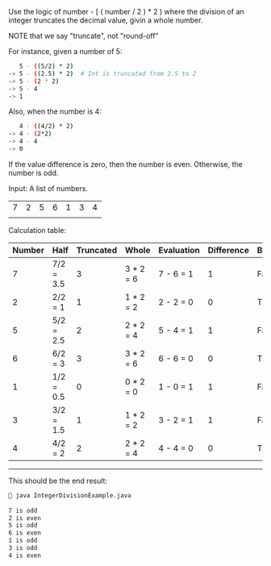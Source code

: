 Use the logic of number - [ ( number / 2 ) * 2 )
where the division of an integer truncates
the decimal value, givin a whole number.

NOTE that we say "truncate", not "round-off" 

For instance, given a number of 5:

```bash
   5 - ((5/2) * 2)
-> 5 - ((2.5) * 2)  # Int is truncated from 2.5 to 2
-> 5 - (2 * 2) 
-> 5 - 4 
-> 1
```

Also, when the number is 4: 

```bash
   4 - ((4/2) * 2)
-> 4 - (2*2) 
-> 4 - 4 
-> 0
```

If the value difference is zero, then the
number is even. Otherwise, the number is odd.

Input: A list of numbers.

|   |   |   |   |   |   |   |
| - | - | - | - | - | - | - |  
| 7 | 2 | 5 | 6 | 1 | 3 | 4 |
|   |   |   |   |   |   |   |

Calculation table:

| Number | Half | Truncated | Whole     | Evaluation | Difference | Boolean | Even/Odd  |
| ------ | ---- | --------- | --------- | ---------- | ---------- | ------- | --------- |
| 7 | 7/2 = 3.5 | 3         | 3 * 2 = 6 | 7 - 6 = 1  | 1          | False   | 7 is odd  |
| 2 | 2/2 = 1   | 1         | 1 * 2 = 2 | 2 - 2 = 0  | 0          | True    | 2 is even |
| 5 | 5/2 = 2.5 | 2         | 2 * 2 = 4 | 5 - 4 = 1  | 1          | False   | 5 is odd  |
| 6 | 6/2 = 3   | 3         | 3 * 2 = 6 | 6 - 6 = 0  | 0          | True    | 6 is even |
| 1 | 1/2 = 0.5 | 0         | 0 * 2 = 0 | 1 - 0 = 1  | 1          | False   | 1 is odd  |
| 3 | 3/2 = 1.5 | 1         | 1 * 2 = 2 | 3 - 2 = 1  | 1          | False   | 3 is odd  |
| 4 | 4/2 = 2   | 2         | 2 * 2 = 4 | 4 - 4 = 0  | 0          | True    | 4 is even |

---

This should be the end result:

```bash
🚀 java IntegerDivisionExample.java 
        
7 is odd
2 is even
5 is odd
6 is even
1 is odd
3 is odd
4 is even
```